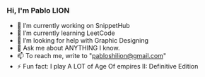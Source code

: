 ### Hi, I'm Pablo LION

- 🔭 I’m currently working on SnippetHub
- 🌱 I’m currently learning LeetCode
- 🤔 I’m looking for help with Graphic Designing
- 💬 Ask me about ANYTHING I know.
- 📫 To reach me, write to "pabloshilion@gmail.com"
- ⚡ Fun fact: I play A LOT of Age Of empires II: Definitive Edition
